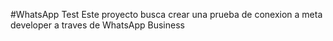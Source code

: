 #WhatsApp Test
Este proyecto busca crear una prueba de conexion a meta developer a traves de WhatsApp Business
